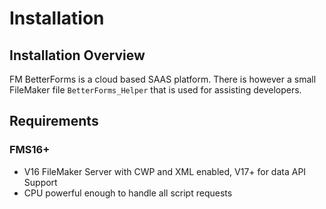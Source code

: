 # Installation

## Installation Overview

FM BetterForms is a cloud based SAAS platform. There is however a small FileMaker file `BetterForms_Helper` that is used for assisting developers.

## Requirements <a id="requirements"></a>

### FMS16+

* V16 FileMaker Server with CWP and XML enabled, V17+ for data API Support
* CPU powerful enough to handle all script requests

